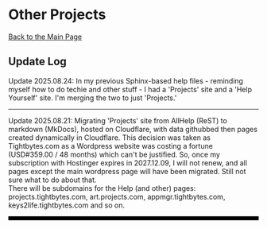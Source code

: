 # Other Projects

[Back to the Main Page](../index.md)

## Update Log

Update 2025.08.24: In my previous Sphinx-based help files - reminding myself how to do techie and other stuff - I had a 'Projects' site and a 'Help Yourself' site. I'm merging the two to just 'Projects.'

---

Update 2025.08.21: Migrating 'Projects' site from AllHelp (ReST) to markdown (MkDocs), hosted on Cloudflare, with data githubbed then pages created dynamically in Cloudflare. This decision was taken as Tightbytes.com as a Wordpress website was costing a fortune (USD#359.00 / 48 months) which can't be justified. So, once my subscription with Hostinger expires in 2027.12.09, I will not renew, and all pages except the main wordpress page will have been migrated. Still not sure what to do about that.  
There will be subdomains for the Help (and other) pages: projects.tightbytes.com, art.projects.com, appmgr.tightbytes.com, keys2life.tightbytes.com and so on.

<hr style="height:8px;border-width:0;color:black;background-color:black">
